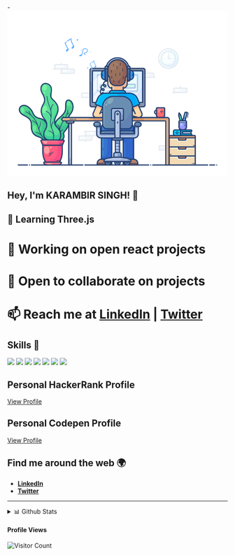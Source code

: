 -![gif](coder2.gif)

## **Hey, I'm KARAMBIR SINGH!** 👋

## 🌱 Learning Three.js
# 🔭 Working on open react projects
#  👯 Open to collaborate on projects
# 📫 Reach me at  [**LinkedIn**](https://linkedin.com/in/karambir-singh-rathorekv) |   [**Twitter**](https://twitter.com/Rathore_kv2498)


## Skills 🚀

![](https://img.shields.io/badge/HTML5-E34F26?style=for-the-badge&logo=html5&logoColor=white)
![](https://img.shields.io/badge/CSS3-1572B6?style=for-the-badge&logo=css3&logoColor=white)
![](https://img.shields.io/badge/React-20232A?style=for-the-badge&logo=react&logoColor=61DAFB)
![](https://img.shields.io/badge/Styled%20Components-d06ebe?style=for-the-badge&logo=styled-components&logoColor=white)
![](https://img.shields.io/badge/JavaScript-F7DF1E?style=for-the-badge&logo=javascript&logoColor=black)
![](https://img.shields.io/badge/Node.js-43853D?style=for-the-badge&logo=node.js&logoColor=white)
![](https://img.shields.io/badge/Express.js-404D59?style=for-the-badge)




## Personal HackerRank Profile
[View Profile](https://www.hackerrank.com/mind_rollingks)


## Personal Codepen Profile
[View Profile](https://codepen.io/rathore-kv)

## Find me around the web 🌍

- [**LinkedIn**](https://www.linkedin.com/in/karambir-singh-rathorekv)
-  [**Twitter**](https://twitter.com/Rathore_kv2498)

********

  
<details>
  <summary>📊 Github Stats</summary>

  <p align="center"> <img src="https://github-readme-stats.vercel.app/api?username=codingknite&show_icons=true&theme=gotham" alt="Joel's Stats" /> 

</details>

  #### Profile Views
  
![Visitor Count](https://profile-counter.glitch.me/{rathore-kv}/count.svg) 

<!---
rathore-kv/rathore-kv is a ✨ special ✨ repository because its `README.md` (this file) appears on your GitHub profile.
You can click the Preview link to take a look at your changes.
--->
